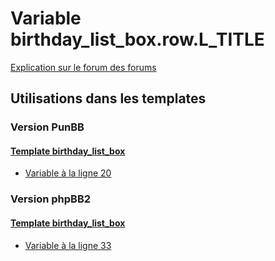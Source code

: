 # Variable birthday_list_box.row.L_TITLE
[Explication sur le forum des forums](http://forum.forumactif.com/t294113-listing-des-variables#birthday_list_box.row.L_TITLE)
## Utilisations dans les templates
### Version PunBB
#### [Template birthday_list_box](punbb/birthday_list_box.md)
* [Variable à la ligne 20](../punbb/birthday_list_box.tpl#L20)
### Version phpBB2
#### [Template birthday_list_box](subsilver/birthday_list_box.md)
* [Variable à la ligne 33](../subsilver/birthday_list_box.tpl#L33)